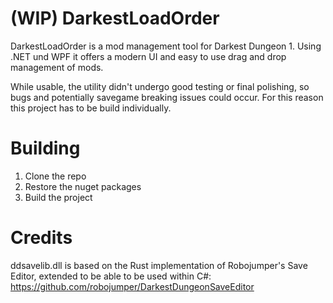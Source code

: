 # (WIP) DarkestLoadOrder

DarkestLoadOrder is a mod management tool for Darkest Dungeon 1. Using .NET und WPF it offers a modern UI and easy to use drag and drop management of mods. 

While usable, the utility didn't undergo good testing or final polishing, so bugs and potentially savegame breaking issues could occur. For this reason this project has to be build individually.

# Building
1. Clone the repo
2. Restore the nuget packages
3. Build the project

# Credits
ddsavelib.dll is based on the Rust implementation of Robojumper's Save Editor, extended to be able to be used within C#: https://github.com/robojumper/DarkestDungeonSaveEditor

